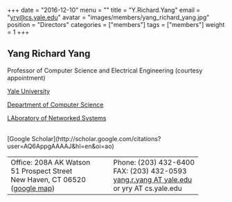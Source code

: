 +++
date = "2016-12-10"
menu = ""
title = "Y.Richard.Yang"
email = "yry@cs.yale.edu"
avatar = "images/members/yang_richard_yang.jpg"
position = "Directors"
categories = ["members"]
tags = ["members"]
weight = 1
+++
<br/>

## Yang Richard Yang

Professor of Computer Science
and Electrical Engineering (courtesy appointment)

[Yale University](http://www.yale.edu/)

[Department of Computer Science](http://www.cs.yale.edu/)

[LAboratory of Networked Systems](http://www-net.cs.yale.edu/)

<br />
[Google Scholar](http://scholar.google.com/citations?user=AQ6AppgAAAAJ&hl=en&oi=ao)


<table border="0" cellpadding="0" cellspacing="0">
  <tbody>
    <tr>
      <td> Office: 208A AK Watson<br> 51 Prospect Street<br> New
      Haven, CT 06520<br> (<a href="http://maps.google.com/maps?q=51+Prospect+Street,New+Haven+CT+06511&amp;ll=41.312724,-72.925358&amp;spn=0.004828,0.007693&amp;t=k&amp;hl=en">google
      map</a>)
      </td>
      <td>&nbsp;&nbsp;&nbsp;&nbsp;&nbsp;</td>
      <td>Phone: (203) 432-6400<br>
          FAX: (203) 432-0593<br>
          <a href="mailto:yang.r.yang@yale.edu">
           yang.r.yang AT yale.edu</a><br>
           or yry AT cs.yale.edu
      </td>
    </tr>
  </tbody>
</table>


